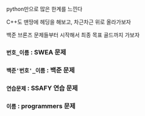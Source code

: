 python만으로 많은 한계를 느낀다

C++도 맨땅에 헤딩을 해보고, 차근차근 위로 올라가보자



백준 브론즈 문제들부터 시작해서 최종 목표 골드까지 가보자

### `번호_이름` : SWEA 문제



### `백준'번호'_이름` : 백준 문제



### `연습문제` : SSAFY 연습 문제



### `이름` : programmers 문제

